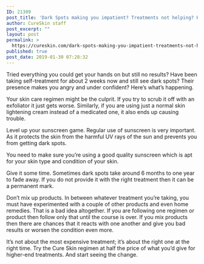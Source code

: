 ```yaml
---
ID: 21309
post_title: 'Dark Spots making you impatient? Treatments not helping? Here&#8217;s why.'
author: CureSkin staff
post_excerpt: ""
layout: post
permalink: >
  https://cureskin.com/dark-spots-making-you-impatient-treatments-not-helping-heres-why/
published: true
post_date: 2019-01-30 07:28:32
---
```

Tried everything you could get your hands on but still no results? Have been taking self-treatment for about 2 weeks now and still see dark spots? Their presence makes you angry and under confident? Here’s what’s happening.

Your skin care regimen might be the culprit. If you try to scrub it off with an exfoliator it just gets worse. Similarly, if you are using just a normal skin lightening cream instead of a medicated one, it also ends up causing trouble.

Level up your sunscreen game. Regular use of sunscreen is very important. As it protects the skin from the harmful UV rays of the sun and prevents you from getting dark spots.

You need to make sure you’re using a good quality sunscreen which is apt for your skin type and condition of your skin.

Give it some time. Sometimes dark spots take around 6 months to one year to fade away.
If you do not provide it with the right treatment then it can be a permanent mark.

Don’t mix up products. In between whatever treatment you’re taking, you must have experimented with a couple of other products and even home remedies. That is a bad idea altogether. If you are following one regimen or product then follow only that until the course is over. If you mix products then there are chances that it reacts with one another and give you bad results or worsen the condition even more.

It’s not about the most expensive treatment; it’s about the right one at the right time. Try the Cure Skin regimen at half the price of what you’d give for higher-end treatments. And start seeing the change.